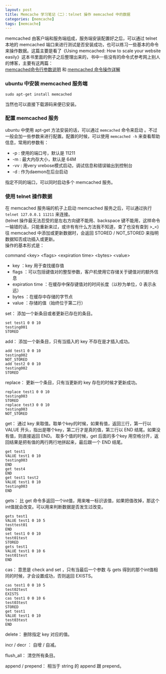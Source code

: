 ```yaml
---
layout: post
title: Memcache 学习笔记（二）：telnet 操作 memcached 中的数据
categories: [memcache]
tags: [memcache]
---
```


memcached 由客户端和服务端组成，服务端安装配置好之后，可以通过 telnet 本地的 memcached 端口来进行测试是否安装成功，也可以练习一些基本的命令来操作数据。这篇主要是看了《Using memcached: How to scale your website easily》这本书里面的例子之后整理出来的，书中一些没有的命令式参考网上别人的博客，主要有这两篇：  
[memcached命令行参数说明](http://blog.csdn.net/wanghai__/article/details/8539435)
和
[memcached 命令操作详解](http://www.cnblogs.com/azheng007/p/3159345.html)    


### ubuntu 中安装 memcached 服务端

	sudo apt-get install memcached

当然也可以直接下载源码来便已安装。


### 配置 memcached 服务

ubuntu 中使用 apt-get 方法安装的话，可以通过 `memcached` 命令来启动 。不过一般会加一些参数来进行配置。配置的时候，可以使用 `memcached -h` 来查看帮助信息，常用的参数有：

- -p	: 使用的端口号，默认是 11211							
- -m	: 最大内存大小，默认是 64M								
- -vv	: 用very vrebose模式启动，调试信息和错误输出到控制台	
- -d	: 作为daemon在后台启动									

指定不同的端口，可以同时启动多个 memcached 服务。


### 使用 telnet 操作数据

在 memcached 服务端的机子上启动 memcached 服务之后，可以通过执行 `telnet 127.0.0.1 11211` 来连接。  
(telnet 操作最无法忍受的是左右方向键不能用、backspace 键不能用，这样命令一输错的话，只能重新来过，或许有有什么方法我不知道，查了也没有查到 >_<)  
往 memcached 中添加或更新数据时，会返回 STORED / NOT_STORED 来指明数据知否成功插入或更新。  
操作的基本形式是：

command &lt;key&gt; &lt;flags&gt; &lt;expiration time&gt; &lt;bytes&gt;
&lt;value&gt;

- key				：key 用于查找缓存值  
- flags				：可以包括键值对的整型参数，客户机使用它存储关于键值对的额外信息  
- expiration time	：在缓存中保存键值对的时间长度（以秒为单位，0 表示永远）  
- bytes				：在缓存中存储的字节点  
- value				：存储的值（始终位于第二行） 

set： 添加一个新条目或者更新已存在的条目。  

	set test1 0 0 10
	testing001
	STORED

add： 添加一个新条目，只有当插入的 key 不存在是才插入成功。  

	add test1 0 0 10
	testing002
	NOT_STORED
	add test2 0 0 10
	testing002
	STORED

replace： 更新一个条目，只有当更新的 key 存在的时候才更新成功。  

	replace test1 0 0 10
	testing003
	STORED
	replace test3 0 0 10
	testing003
	NOT_STORED

get： 通过 key 来取值。取单个key的时候，如果有值，返回三行，第一行以 VALUE 开头，指出是哪个key，第二行才是真的值，第三行以 END 结尾。如果没有值，则直接返回 END。 取多个值的时候，get 后面的多个key 用空格分开，返回结果是把有值的两行两行地拼起来，最后跟一个 END 结尾。  

	get test1
	VALUE test1 0 10
	testing003
	END
	get test4
	END
	get test1 test2
	VALUE test1 0 10
	testing003
	END

gets： 比 get 命令多返回一个int值，用来唯一标识该值，如果把值改掉，那这个int值就会改变。可以用来判断数据是否发生过改变。  

	gets test1
	VALUE test1 0 10 5
	testtest01
	END
	set test1 0 0 10
	test01test
	STORED
	gets test1
	VALUE test1 0 10 6
	test01test
	END

cas： 意思是 check and set ，只有当最后一个参数 与 gets 得到的那个int值相同的时候，才会设置成功，否则返回 EXISTS。  

	cas test1 0 0 10 5
	test02test
	EXISTS
	cas test1 0 0 10 6
	test03test
	STORED
	get test1
	VALUE test1 0 10
	test03test
	END

delete： 删除指定 key 对应的值。  

incr / decr ： 自增 / 自减。  

flush_all： 清空所有条目。  

append / prepend：  相当于 string 的 append 跟 prepend。